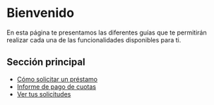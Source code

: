 # **Bienvenido**

En esta página te presentamos las diferentes guías que te permitirán realizar cada
 una de las funcionalidades disponibles para ti.

## Sección principal

- [Cómo solicitar un préstamo](RegistrarPrestamo/)
- [Informe de pago de cuotas](InformeCuotas/)
- [Ver tus solicitudes](VerSolicitudes/)
